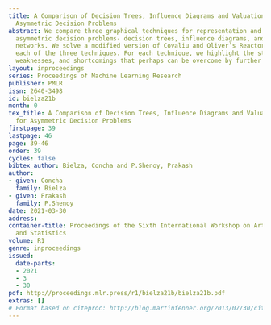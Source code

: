 ```yaml
---
title: A Comparison of Decision Trees, Influence Diagrams and Valuation Networks for
  Asymmetric Decision Problems
abstract: We compare three graphical techniques for representation and solution of
  asymmetric decision problems- decision trees, influence diagrams, and valuation
  networks. We solve a modified version of Covaliu and Oliver’s Reactor problem using
  each of the three techniques. For each technique, we highlight the strengths, intrinsic
  weaknesses, and shortcomings that perhaps can be overcome by further research.
layout: inproceedings
series: Proceedings of Machine Learning Research
publisher: PMLR
issn: 2640-3498
id: bielza21b
month: 0
tex_title: A Comparison of Decision Trees, Influence Diagrams and Valuation Networks
  for Asymmetric Decision Problems
firstpage: 39
lastpage: 46
page: 39-46
order: 39
cycles: false
bibtex_author: Bielza, Concha and P.Shenoy, Prakash
author:
- given: Concha
  family: Bielza
- given: Prakash
  family: P.Shenoy
date: 2021-03-30
address:
container-title: Proceedings of the Sixth International Workshop on Artificial Intelligence
  and Statistics
volume: R1
genre: inproceedings
issued:
  date-parts:
  - 2021
  - 3
  - 30
pdf: http://proceedings.mlr.press/r1/bielza21b/bielza21b.pdf
extras: []
# Format based on citeproc: http://blog.martinfenner.org/2013/07/30/citeproc-yaml-for-bibliographies/
---
```

